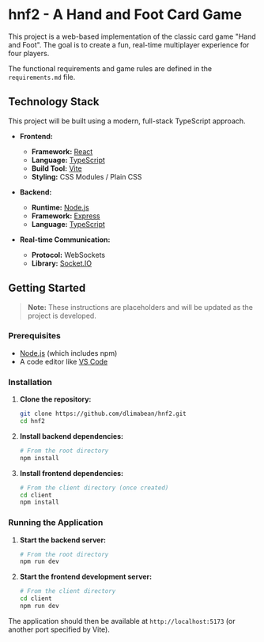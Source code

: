 # hnf2 - A Hand and Foot Card Game

This project is a web-based implementation of the classic card game "Hand and Foot". The goal is to create a fun, real-time multiplayer experience for four players.

The functional requirements and game rules are defined in the `requirements.md` file.

## Technology Stack

This project will be built using a modern, full-stack TypeScript approach.

*   **Frontend:**
    *   **Framework:** [React](https://reactjs.org/)
    *   **Language:** [TypeScript](https://www.typescriptlang.org/)
    *   **Build Tool:** [Vite](https://vitejs.dev/)
    *   **Styling:** CSS Modules / Plain CSS

*   **Backend:**
    *   **Runtime:** [Node.js](https://nodejs.org/)
    *   **Framework:** [Express](https://expressjs.com/)
    *   **Language:** [TypeScript](https://www.typescriptlang.org/)

*   **Real-time Communication:**
    *   **Protocol:** WebSockets
    *   **Library:** [Socket.IO](https://socket.io/)

## Getting Started

> **Note:** These instructions are placeholders and will be updated as the project is developed.

### Prerequisites

*   [Node.js](https://nodejs.org/en/download/) (which includes npm)
*   A code editor like [VS Code](https://code.visualstudio.com/)

### Installation

1.  **Clone the repository:**
    ```bash
    git clone https://github.com/dlimabean/hnf2.git
    cd hnf2
    ```

2.  **Install backend dependencies:**
    ```bash
    # From the root directory
    npm install
    ```

3.  **Install frontend dependencies:**
    ```bash
    # From the client directory (once created)
    cd client
    npm install
    ```

### Running the Application

1.  **Start the backend server:**
    ```bash
    # From the root directory
    npm run dev
    ```

2.  **Start the frontend development server:**
    ```bash
    # From the client directory
    cd client
    npm run dev
    ```

The application should then be available at `http://localhost:5173` (or another port specified by Vite).
